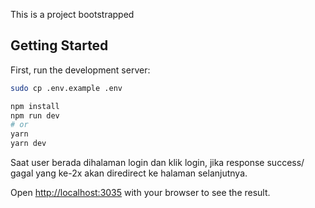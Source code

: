 This is a project bootstrapped 

## Getting Started

First, run the development server:

```bash
sudo cp .env.example .env

npm install
npm run dev
# or
yarn
yarn dev
```

Saat user berada dihalaman login dan klik login, jika response success/ gagal yang ke-2x akan diredirect ke halaman selanjutnya.

Open [http://localhost:3035](http://localhost:3035) with your browser to see the result.